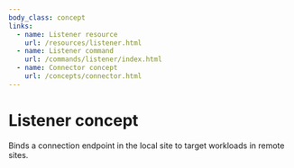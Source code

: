```yaml
---
body_class: concept
links:
  - name: Listener resource
    url: /resources/listener.html
  - name: Listener command
    url: /commands/listener/index.html
  - name: Connector concept
    url: /concepts/connector.html
---
```


# Listener concept

<section>

Binds a connection endpoint in the local site to target
workloads in remote sites.

</section>
